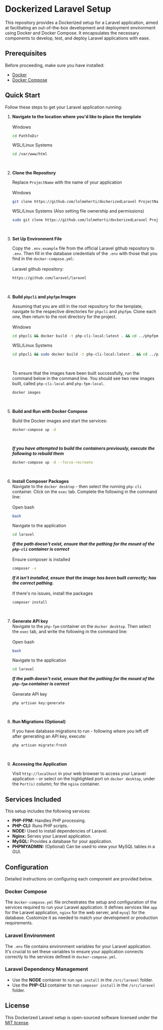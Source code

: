 # Dockerized Laravel Setup

This repository provides a Dockerized setup for a Laravel application, aimed at facilitating an out-of-the-box development and deployment environment using Docker and Docker Compose. It encapsulates the necessary components to develop, test, and deploy Laravel applications with ease.

## Prerequisites

Before proceeding, make sure you have installed:

- [Docker](https://docs.docker.com/get-docker/)
- [Docker Compose](https://docs.docker.com/compose/install/)

## Quick Start

Follow these steps to get your Laravel application running:

1. **Navigate to the location where you'd like to place the template**<br/>  
   Windows
   ```bash
   cd PathToDir
   ```

   WSL/Linux Systems
   ```bash
   cd /var/www/html 
   ```
   <br/>

2. **Clone the Repository**

    Replace `ProjectName` with the name of your application <br/>  
    Windows
    ```bash
    git clone https://github.com/lolmeherti/dockerizedLaravel ProjectName && cd ProjectName
    ```

   WSL/Linux Systems (Also setting file ownership and permissions)
    ```bash
    sudo git clone https://github.com/lolmeherti/dockerizedLaravel ProjectName && cd ProjectName && sudo chown -R www-data:www-data /var/www/html/ProjectName && chmod -R 777 /var/www/html/ProjectName
    ```
   <br/>
3. **Set Up Environment File**

    Copy the `.env.example` file from the official Laravel github repository to `.env`. Then fill in the database 
    credentials of the `.env` with those that you find in the `docker-compose.yml`:
    <br/>  
    Laravel github repository:
   
   ```bash
   https://github.com/laravel/laravel
    ```
   <br/>

4. **Build `phpcli` and `phpfpm` Images**
   
   Assuming that you are still in the root repository for the template, navigate to the respective directories for `phpcli` 
   and `phpfpm`. Clone each one, then return to the root directory for the project.<br/>  
   Windows
   ```bash
   cd phpcli && docker build -t php-cli-local:latest . && cd ../phpfpm && docker build -t php-fpm-local:latest . && cd ..
   ```
   WSL/Linux Systems
   ```bash
   cd phpcli && sudo docker build -t php-cli-local:latest . && cd ../phpfpm && sudo docker build -t php-fpm-local:latest . && cd ..
   ```
   <br/>
   
   To ensure that the images have been built successfully, run the command below in the command line. You should see two new images built, called
   `php-cli-local` and `php-fpm-local`.
   ```bash
   docker images
   ```
   <br/>

5. **Build and Run with Docker Compose**

    Build the Docker images and start the services:

    ```bash
    docker-compose up -d
    ```
   <br/>  
   
   ***If you have attempted to build the containers previously, execute the following to rebuild them***
   ```bash
   docker-compose up -d --force-recreate
   ```
   <br/>
6. **Install Composer Packages**  
   Navigate to the `docker desktop` - then select the running ``php-cli`` container. Click on the `exec` tab. 
   Complete the following in the command line:<br/>  
   Open bash
   ```bash
   bash
   ```
   Navigate to the application
   ```bash
   cd laravel
   ```
   ***If the path doesn't exist, ensure that the pathing for the mount of the `php-cli` container is correct***
   <br/>  
   Ensure composer is installed
   ```bash
   composer -v
   ```
   ***If it isn't installed, ensure that the image has been built correctly; has the correct pathing.***<br/>  
   If there's no issues, install the packages
   ```bash
   composer install
   ```
   <br/>
7. **Generate API key**  
   Navigate to the `php-fpm` container on the `docker desktop`. Then select the `exec` tab, and write the following in the command line:<br/>  
   Open bash
   ```bash
   bash
   ```
   Navigate to the application
   ```bash
   cd laravel
   ```
   ***If the path doesn't exist, ensure that the pathing for the mount of the `php-fpm` container is correct***
   <br/>   
   Generate API key
   ```bash
   php artisan key:generate
   ```
   <br/>
8. **Run Migrations (Optional)**

    If you have database migrations to run - following where you left off after generating an API key, execute:

    ```bash
    php artisan migrate:fresh
    ```
   <br/>

9. **Accessing the Application**

    Visit `http://localhost` in your web browser to access your Laravel application - or select on the highlighted port on `docker desktop`, under the `Port(s)` column; for the `nginx` container.

## Services Included

This setup includes the following services:

- **PHP-FPM:** Handles PHP processing.
- **PHP-CLI:** Runs PHP scripts.
- **NODE:** Used to install dependencies of Laravel.
- **Nginx:** Serves your Laravel application.
- **MySQL:** Provides a database for your application.
- **PHPMYADMIN:** (Optional) Can be used to view your MySQL tables in a GUI.

## Configuration

Detailed instructions on configuring each component are provided below.

### Docker Compose

The `docker-compose.yml` file orchestrates the setup and configuration of the services required to run your Laravel application. It defines services like `app` for the Laravel application, `nginx` for the web server, and `mysql` for the database. Customize it as needed to match your development or production requirements.

### Laravel Environment

The `.env` file contains environment variables for your Laravel application. It's crucial to set these variables to ensure your application connects correctly to the services defined in `docker-compose.yml`.

### Laravel Dependency Management

- Use the **NODE** container to run `npm install` in the `/src/laravel` folder.
- Use the **PHP-CLI** container to run `composer install` in the `/src/laravel` folder.

## License

This Dockerized Laravel setup is open-sourced software licensed under the [MIT license](LICENSE).
